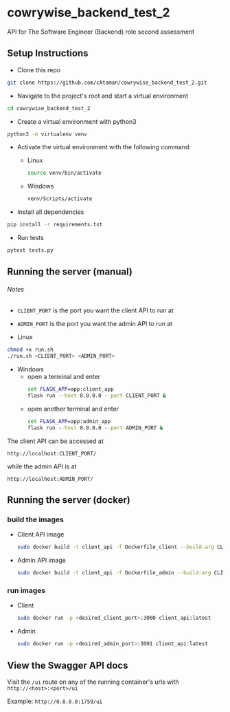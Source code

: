 # cowrywise_backend_test_2
API for The Software Engineer (Backend) role second assessment


## Setup Instructions

- Clone this repo
```bash
git clone https://github.com/cAtaman/cowrywise_backend_test_2.git
```

- Navigate to the project's root and start a virtual environment 
```bash
cd cowrywise_backend_test_2
```

- Create a virtual environment with python3
```bash
python3 -m virtualenv venv
```

- Activate the virtual environment with the following command:

  - Linux 
    ```bash
    source venv/bin/activate
    ```

  - Windows
    ```cmd
    venv/Scripts/activate
    ```


- Install all dependencies
```bash
pip install -r requirements.txt
```

- Run tests
```bash
pytest tests.py
```

## Running the server (manual)
###### Notes 
  - `CLIENT_PORT` is the port you want the client API to run at
  - `ADMIN_PORT` is the port you want the admin API to run at

  - Linux
```bash
chmod +x run.sh
./run.sh <CLIENT_PORT> <ADMIN_PORT>
```

- Windows
  - open a terminal and enter
    ```cmd
    set FLASK_APP=app:client_app
    flask run --host 0.0.0.0 --port CLIENT_PORT &
    ```
  - open another terminal and enter
    ```cmd
    set FLASK_APP=app:admin_app
    flask run --host 0.0.0.0 --port ADMIN_PORT &
    ```

The client API can be accessed at
```
http://localhost:CLIENT_PORT/
```

while the admin API is at 
```
http://localhost:ADMIN_PORT/
``` 

## Running the server (docker)
### build the images
  - Client API image
    ```bash
    sudo docker build -t client_api -f Dockerfile_client --build-arg CLIENT_HOST=<desired_client_host> --build-arg CLIENT_PORT=<desired_client_port> --build-arg ADMIN_HOST=<desired_admin_host> --build-arg ADMIN_PORT=<desired_admin_port> --build-arg SECRET_KEY=<your_secret_key> .
    ```
  - Admin API image
    ```bash
    sudo docker build -t client_api -f Dockerfile_admin --build-arg CLIENT_HOST=<desired_client_host> --build-arg CLIENT_PORT=<desired_client_port> --build-arg ADMIN_HOST=<desired_admin_host> --build-arg ADMIN_PORT=<desired_admin_port> --build-arg SECRET_KEY=<your_secret_key> .
    ```

### run images
  - Client 
    ```bash
    sudo docker run -p <desired_client_port>:3000 client_api:latest
    ```
  - Admin 
    ```bash
    sudo docker run -p <desired_admin_port>:3001 client_api:latest
    ```

## View the Swagger API docs
  Visit the `/ui` route on any of the running container's urls with `http://<host>:<port>/ui`
  
  Example: `http://0.0.0.0:1759/ui`
